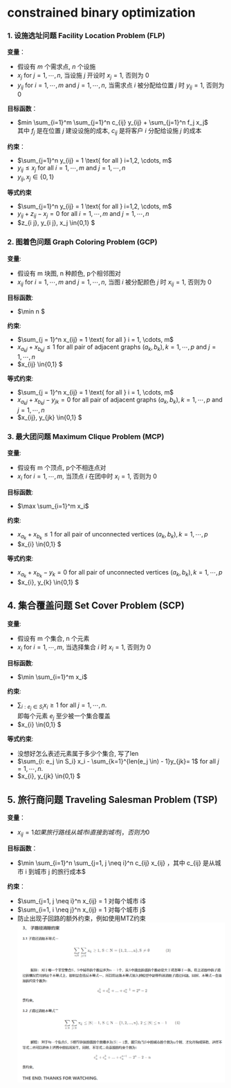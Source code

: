 # constrained binary optimization

### 1. 设施选址问题 Facility Location Problem (FLP)

**变量**：
- 假设有 $m$ 个需求点, $n$ 个设施
- $x_j \text{ for } j= 1, \cdots, n$, 当设施 $j$ 开设时 $x_j = 1$, 否则为 $0$
- $y_{ij} \text{ for } i = 1, \cdots, m \text{ and } j = 1, \cdots, n$, 当需求点 $i$ 被分配给位置 $j$ 时 $y_{ij} = 1$, 否则为 $0$

**目标函数**：
- $min \sum_{i=1}^m \sum_{j=1}^n c_{ij} y_{ij} + \sum_{j=1}^n f_j x_j$  
其中 $f_j$ 是在位置 $j$ 建设设施的成本, $c_{ij}$ 是将客户 $i$ 分配给设施 $j$ 的成本

**约束**：
- $\sum_{j=1}^n y_{ij} = 1 \text{ for all }  i=1,2, \cdots, m$
- $y_{ij} \leq x_j \text{ for all } i=1, \cdots, m\text{ and } j=1, \cdots, n$
- $y_{i j}, x_j \in\{0,1\}$

**等式约束**
- $\sum_{j=1}^n y_{ij} = 1 \text{ for all }  i=1,2, \cdots, m$
- $y_{i j}+z_{i j}-x_j=0 \text{ for all } i=1, \cdots, m\text{ and } j=1, \cdots, n$
- $z_{i j}, y_{i j}, x_j \in\{0,1\} $

### 2. 图着色问题 Graph Coloring Problem (GCP)

**变量**:
- 假设有 m 块图, n 种颜色, p个相邻图对
- $x_{ij} \text{ for } i = 1, \cdots, m \text{ and } j = 1, \cdots, n$, 当图 $i$ 被分配颜色 $j$ 时 $x_{ij} = 1$, 否则为 $0$

**目标函数**:
- $\min n $

**约束**:
- $\sum_{j = 1}^n x_{ij} = 1 \text{ for all } i = 1, \cdots, m$
- $x_{a_kj} + x_{b_kj} \leq 1$ for all pair of adjacent graphs $(a_k, b_k), k = 1, \cdots, p$ and $j = 1, \cdots, n$
- $x_{ij} \in\{0,1\} $

**等式约束**:
- $\sum_{j = 1}^n x_{ij} = 1 \text{ for all } i = 1, \cdots, m$
- $x_{a_kj} + x_{b_kj} - y_{jk} = 0$ for all pair of adjacent graphs $(a_k, b_k), k = 1, \cdots, p$ and $j = 1, \cdots, n$
- $x_{ij}, y_{jk} \in\{0,1\} $

### 3. 最大团问题 Maximum Clique Problem (MCP)

**变量**:
- 假设有 m 个顶点, p个不相连点对
- $x_i \text{ for } i = 1, \cdots, m$, 当顶点 $i$ 在团中时 $x_i = 1$, 否则为 $0$  

**目标函数**:
- $\max \sum_{i=1}^m x_i$  

**约束**:
- $x_{a_k} + x_{b_k} \leq 1$ for all pair of unconnected vertices $(a_k, b_k), k = 1, \cdots, p$
- $x_{i} \in\{0,1\} $

**等式约束**:
- $x_{a_k} + x_{b_k} - y_{k} = 0$ for all pair of unconnected vertices $(a_k, b_k), k = 1, \cdots, p$
- $x_{i}, y_{k} \in\{0,1\} $  

## 4. 集合覆盖问题 Set Cover Problem (SCP)

**变量**:
- 假设有 m 个集合, n 个元素
- $x_i \text{ for } i = 1, \cdots, m$, 当选择集合 $i$ 时 $x_i = 1$, 否则为 $0$

**目标函数**:
- $\min \sum_{i=1}^m x_i$

**约束**:
- $\sum_{i: e_j \in S_i} x_i \geq 1$ for all $j = 1, \cdots, n$.  
  即每个元素 $e_j$ 至少被一个集合覆盖
- $x_{i} \in\{0,1\} $  

**等式约束**:
- 没想好怎么表述元素属于多少个集合, 写了len
- $\sum_{i: e_j \in S_i} x_i - \sum_{k=1}^{len(e_j \in) - 1}y_{jk}= 1$ for all $j = 1, \cdots, n$. 
- $x_{i}, y_{jk} \in\{0,1\} $   

## 5. 旅行商问题 Traveling Salesman Problem (TSP)

**变量**：
- $x_{ij} = 1 如果旅行路线从城市  i  直接到城市  j ，否则为 0$

**目标函数**：
- $\min \sum_{i=1}^n \sum_{j=1, j \neq i}^n c_{ij} x_{ij} ，其中  c_{ij}  是从城市  i  到城市  j  的旅行成本$

**约束**：
- $\sum_{j=1, j \neq i}^n x_{ij} = 1  对每个城市 i$  
- $\sum_{i=1, i \neq j}^n x_{ij} = 1  对每个城市 j$  
- 防止出现子回路的额外约束，例如使用MTZ约束  
![`alt text`](TSP_add.png)
